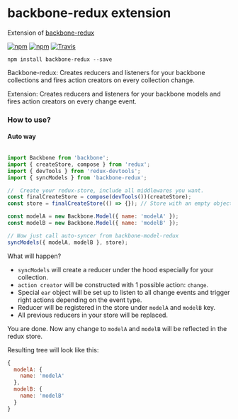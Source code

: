 backbone-redux extension
===============

Extension of [backbone-redux](https://github.com/redbooth/backbone-redux)

[![npm](https://img.shields.io/npm/v/backbone-redux.svg?style=flat-square)](https://www.npmjs.com/package/backbone-redux)
[![npm](https://img.shields.io/npm/dm/backbone-redux.svg?style=flat-square)](https://www.npmjs.com/package/backbone-redux)
[![Travis](https://img.shields.io/travis/redbooth/backbone-redux.svg?style=flat-square)](https://travis-ci.org/giwalk/backbone-redux)

```
npm install backbone-redux --save
```

Backbone-redux: Creates reducers and listeners for your backbone collections and fires action
creators on every collection change.

Extension:  Creates reducers and listeners for your backbone models and fires action creators on every change event.

### How to use?
#### Auto way


```javascript

import Backbone from 'backbone';
import { createStore, compose } from 'redux';
import { devTools } from 'redux-devtools';
import { syncModels } from 'backbone-redux';

//  Create your redux-store, include all middlewares you want.
const finalCreateStore = compose(devTools())(createStore);
const store = finalCreateStore(() => {}); // Store with an empty object as a reducer

const modelA = new Backbone.Model({ name: 'modelA' });
const modelB = new Backbone.Model({ name: 'modelB' });

// Now just call auto-syncer from backbone-model-redux
syncModels({ modelA, modelB }, store);
```

What will happen?

* `syncModels` will create a reducer under the hood especially for your
  collection.
* `action creator` will be constructed with 1 possible action: `change`.
* Special `ear` object will be set up to listen to all change events and
  trigger right actions depending on the event type.
* Reducer will be registered in the store under `modelA` and `modelB` key.
* All previous reducers in your store will be replaced.

You are done. Now any change to `modelA` and `modelB` will be reflected in the
redux store.

Resulting tree will look like this:

```javascript
{
  modelA: {
    name: 'modelA'
  },
  modelB: {
    name: 'modelB'
  }
}
```